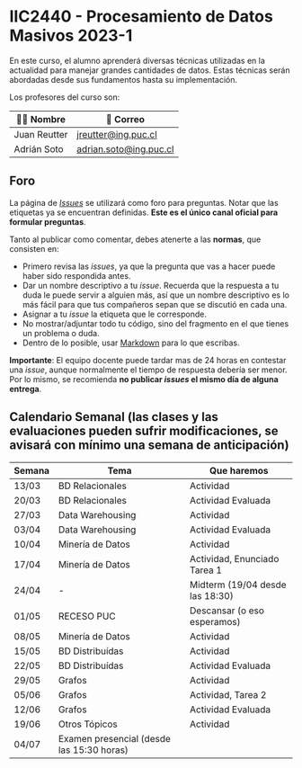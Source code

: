 # IIC2440 - Procesamiento de Datos Masivos 2023-1

En este curso, el alumno aprenderá diversas técnicas utilizadas en la actualidad para manejar grandes cantidades de datos. Estas técnicas serán abordadas desde sus fundamentos hasta su implementación.

Los profesores del curso son:

| 👨‍🏫 Nombre | 📧 Correo |
|---|---|
| Juan Reutter | jreutter@ing.puc.cl |
| Adrián Soto | adrian.soto@ing.puc.cl |

## Foro

La página de [_Issues_](https://github.com/ING559/Syllabus-2020-2/issues) se utilizará como foro para preguntas. Notar que las etiquetas ya se encuentran definidas. **Este es el único canal oficial para formular preguntas**.

Tanto al publicar como comentar, debes atenerte a las **normas**, que consisten en:

- Primero revisa las _issues_, ya que la pregunta que vas a hacer puede haber sido respondida antes.
- Dar un nombre descriptivo a tu _issue_. Recuerda que la respuesta a tu duda le puede servir a alguien más, así que un nombre descriptivo es lo más fácil para que tus compañeros sepan que se discutió en cada una.
- Asignar a tu _issue_ la etiqueta que le corresponde.
- No mostrar/adjuntar todo tu código, sino del fragmento en el que tienes un problema o duda.
- Dentro de lo posible, usar [Markdown](https://docs.github.com/en/free-pro-team@latest/github/writing-on-github/basic-writing-and-formatting-syntax) para lo que escribas.

**Importante**: El equipo docente puede tardar mas de 24 horas en contestar una _issue_, aunque normalmente el tiempo de respuesta debería ser menor. Por lo mismo, se recomienda **no publicar _issues_ el mismo día de alguna entrega**.

## Calendario Semanal (las clases y las evaluaciones pueden sufrir modificaciones, se avisará con mínimo una semana de anticipación)

| Semana | Tema | Que haremos |
|---|---|---|
|13/03| BD Relacionales | Actividad |
|20/03| BD Relacionales | Actividad Evaluada |
|27/03| Data Warehousing | Actividad |
|03/04| Data Warehousing | Actividad Evaluada |
|10/04| Minería de Datos | Actividad |
|17/04| Minería de Datos | Actividad, Enunciado Tarea 1  |
|24/04|  -  |  Midterm (19/04 desde las 18:30)|
|01/05| RECESO PUC | Descansar (o eso esperamos)|
|08/05| Minería de Datos | Actividad |
|15/05| BD Distribuídas | Actividad  |
|22/05| BD Distribuídas | Actividad Evaluada |
|29/05| Grafos | Actividad  |
|05/06| Grafos | Actividad, Tarea 2 |
|12/06| Grafos | Actividad Evaluada|
|19/06| Otros Tópicos | Actividad |
|04/07| Examen presencial (desde las 15:30 horas)| |
